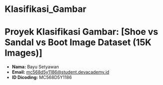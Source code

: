 # Klasifikasi_Gambar
# Proyek Klasifikasi Gambar: [Shoe vs Sandal vs Boot Image Dataset (15K Images)]
- **Nama:** Bayu Setyawan
- **Email:** mc568d5y1186@student.devacademy.id
- **ID Dicoding:** MC568D5Y1186
  
